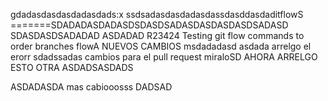 gdadasdasdasdadasdads:x
ssdsadasdasdadasdassdasddasdaditflowS
=======SDADADASDADASDSDASDSADASDASDASDASDSADASD
SDASDASDSADADAD
ASDADAD
R23424
Testing git flow commands to order branches flowA
NUEVOS CAMBIOS
msdadadasd 
asdada
arrelgo el erorr
sdadssadas cambios para el pull request miraloSD
AHORA ARRELGO ESTO OTRA
ASDADSASDADS

ASDADASDA
mas cabiooosss
DADSAD
